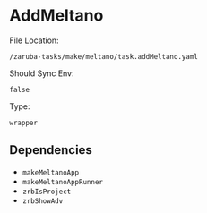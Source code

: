 
# AddMeltano

File Location:

    /zaruba-tasks/make/meltano/task.addMeltano.yaml

Should Sync Env:

    false

Type:

    wrapper


## Dependencies

* `makeMeltanoApp`
* `makeMeltanoAppRunner`
* `zrbIsProject`
* `zrbShowAdv`